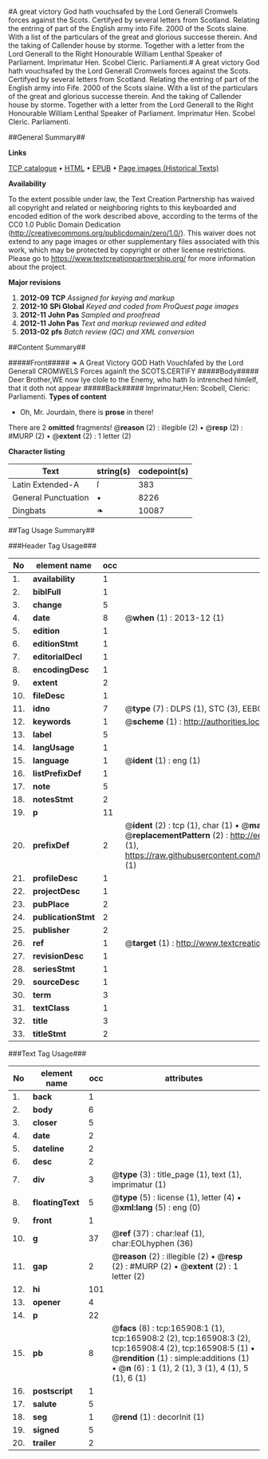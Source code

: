 #A great victory God hath vouchsafed by the Lord Generall Cromwels forces against the Scots. Certifyed by several letters from Scotland. Relating the entring of part of the English army into Fife. 2000 of the Scots slaine. With a list of the particulars of the great and glorious successe therein. And the taking of Callender house by storme. Together with a letter from the Lord Generall to the Right Honourable William Lenthal Speaker of Parliament. Imprimatur Hen. Scobel Cleric. Parliamenti.#
A great victory God hath vouchsafed by the Lord Generall Cromwels forces against the Scots. Certifyed by several letters from Scotland. Relating the entring of part of the English army into Fife. 2000 of the Scots slaine. With a list of the particulars of the great and glorious successe therein. And the taking of Callender house by storme. Together with a letter from the Lord Generall to the Right Honourable William Lenthal Speaker of Parliament. Imprimatur Hen. Scobel Cleric. Parliamenti.

##General Summary##

**Links**

[TCP catalogue](http://www.ota.ox.ac.uk/tcp/)  • 
[HTML](http://tei.it.ox.ac.uk/tcp/Texts-HTML/free/A85/A85627.html)  • 
[EPUB](http://tei.it.ox.ac.uk/tcp/Texts-EPUB/free/A85/A85627.epub) • 
[Page images (Historical Texts)](https://historicaltexts.jisc.ac.uk/eebo-99872253e)

**Availability**

To the extent possible under law, the Text Creation Partnership has waived all copyright and related or neighboring rights to this keyboarded and encoded edition of the work described above, according to the terms of the CC0 1.0 Public Domain Dedication (http://creativecommons.org/publicdomain/zero/1.0/). This waiver does not extend to any page images or other supplementary files associated with this work, which may be protected by copyright or other license restrictions. Please go to https://www.textcreationpartnership.org/ for more information about the project.

**Major revisions**

1. __2012-09__ __TCP__ *Assigned for keying and markup*
1. __2012-10__ __SPi Global__ *Keyed and coded from ProQuest page images*
1. __2012-11__ __John Pas__ *Sampled and proofread*
1. __2012-11__ __John Pas__ *Text and markup reviewed and edited*
1. __2013-02__ __pfs__ *Batch review (QC) and XML conversion*

##Content Summary##

#####Front#####
❧ A Great Victory GOD Hath Vouchſafed by the Lord Generall CROMWELS Forces againſt the SCOTS.CERTIFY
#####Body#####
Deer Brother,WE now lye cloſe to the Enemy, who hath ſo intrenched himſelf, that it doth not appear 
#####Back#####
Imprimatur,Hen: Scobell, Cleric: Parliamenti.
**Types of content**

  * Oh, Mr. Jourdain, there is **prose** in there!

There are 2 **omitted** fragments! 
 @__reason__ (2) : illegible (2)  •  @__resp__ (2) : #MURP (2)  •  @__extent__ (2) : 1 letter (2)

**Character listing**


|Text|string(s)|codepoint(s)|
|---|---|---|
|Latin Extended-A|ſ|383|
|General Punctuation|•|8226|
|Dingbats|❧|10087|

##Tag Usage Summary##

###Header Tag Usage###

|No|element name|occ|attributes|
|---|---|---|---|
|1.|__availability__|1||
|2.|__biblFull__|1||
|3.|__change__|5||
|4.|__date__|8| @__when__ (1) : 2013-12 (1)|
|5.|__edition__|1||
|6.|__editionStmt__|1||
|7.|__editorialDecl__|1||
|8.|__encodingDesc__|1||
|9.|__extent__|2||
|10.|__fileDesc__|1||
|11.|__idno__|7| @__type__ (7) : DLPS (1), STC (3), EEBO-CITATION (1), PROQUEST (1), VID (1)|
|12.|__keywords__|1| @__scheme__ (1) : http://authorities.loc.gov/ (1)|
|13.|__label__|5||
|14.|__langUsage__|1||
|15.|__language__|1| @__ident__ (1) : eng (1)|
|16.|__listPrefixDef__|1||
|17.|__note__|5||
|18.|__notesStmt__|2||
|19.|__p__|11||
|20.|__prefixDef__|2| @__ident__ (2) : tcp (1), char (1)  •  @__matchPattern__ (2) : ([0-9\-]+):([0-9IVX]+) (1), (.+) (1)  •  @__replacementPattern__ (2) : http://eebo.chadwyck.com/downloadtiff?vid=$1&page=$2 (1), https://raw.githubusercontent.com/textcreationpartnership/Texts/master/tcpchars.xml#$1 (1)|
|21.|__profileDesc__|1||
|22.|__projectDesc__|1||
|23.|__pubPlace__|2||
|24.|__publicationStmt__|2||
|25.|__publisher__|2||
|26.|__ref__|1| @__target__ (1) : http://www.textcreationpartnership.org/docs/. (1)|
|27.|__revisionDesc__|1||
|28.|__seriesStmt__|1||
|29.|__sourceDesc__|1||
|30.|__term__|3||
|31.|__textClass__|1||
|32.|__title__|3||
|33.|__titleStmt__|2||


###Text Tag Usage###

|No|element name|occ|attributes|
|---|---|---|---|
|1.|__back__|1||
|2.|__body__|6||
|3.|__closer__|5||
|4.|__date__|2||
|5.|__dateline__|2||
|6.|__desc__|2||
|7.|__div__|3| @__type__ (3) : title_page (1), text (1), imprimatur (1)|
|8.|__floatingText__|5| @__type__ (5) : license (1), letter (4)  •  @__xml:lang__ (5) : eng (0)|
|9.|__front__|1||
|10.|__g__|37| @__ref__ (37) : char:leaf (1), char:EOLhyphen (36)|
|11.|__gap__|2| @__reason__ (2) : illegible (2)  •  @__resp__ (2) : #MURP (2)  •  @__extent__ (2) : 1 letter (2)|
|12.|__hi__|101||
|13.|__opener__|4||
|14.|__p__|22||
|15.|__pb__|8| @__facs__ (8) : tcp:165908:1 (1), tcp:165908:2 (2), tcp:165908:3 (2), tcp:165908:4 (2), tcp:165908:5 (1)  •  @__rendition__ (1) : simple:additions (1)  •  @__n__ (6) : 1 (1), 2 (1), 3 (1), 4 (1), 5 (1), 6 (1)|
|16.|__postscript__|1||
|17.|__salute__|5||
|18.|__seg__|1| @__rend__ (1) : decorInit (1)|
|19.|__signed__|5||
|20.|__trailer__|2||
